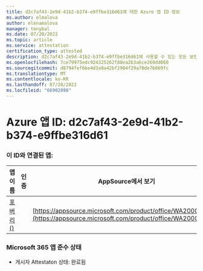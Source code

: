 ```yaml
---
title: d2c7af43-2e9d-41b2-b374-e9ffbe316d61에 대한 Azure 앱 ID 정보
ms.author: elmalova
author: elenamalova
manager: tonybal
ms.date: 07/20/2022
ms.topic: article
ms.service: attestation
certification_type: attested
description: d2c7af43-2e9d-41b2-b374-e9ffbe316d61에 사용할 수 있는 모든 보안 및 규정 준수 정보입니다.
ms.openlocfilehash: 7ce79975edc924325262f88ea2b3a6ce269dd060
ms.sourcegitcommit: d8794fef6be4d3a9a42bf2904f29a70de76069fc
ms.translationtype: MT
ms.contentlocale: ko-KR
ms.lasthandoff: 07/20/2022
ms.locfileid: "66902898"
---
```

# <a name="azure-app-id-d2c7af43-2e9d-41b2-b374-e9ffbe316d61"></a>Azure 앱 ID: d2c7af43-2e9d-41b2-b374-e9ffbe316d61


### <a name="apps-associated-with-this-id"></a>이 ID와 연결된 앱:
| **앱 이름** | **인증** | **AppSource에서 보기** |
|--------------|---------------|-----------------------|
| [포버리 ()](../forward/WA200002916.md) |  | [https://appsource.microsoft.com/product/office/WA200002916](https://appsource.microsoft.com/product/office/WA200002916) |

### <a name="microsoft-365-app-compliance-status"></a>Microsoft 365 앱 준수 상태
- 게시자 Attestaton 상태: 완료됨
